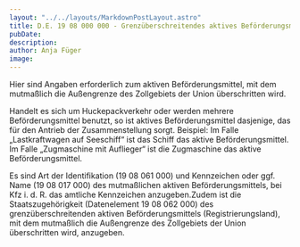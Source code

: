 ```yaml
---
layout: "../../layouts/MarkdownPostLayout.astro"
title: D.E. 19 08 000 000 - Grenzüberschreitendes aktives Beförderungsmittel
pubDate: 
description: 
author: Anja Füger
image: 
---
```


Hier sind Angaben erforderlich zum aktiven Beförderungsmittel, mit dem mutmaßlich die Außengrenze des Zollgebiets der Union überschritten wird.

Handelt es sich um Huckepackverkehr oder werden mehrere Beförderungsmittel benutzt, so ist aktives Beförderungsmittel dasjenige, das für den Antrieb der Zusammenstellung sorgt. Beispiel: Im Falle „Lastkraftwagen auf Seeschiff“ ist das Schiff das aktive Beförderungsmittel. Im Falle „Zugmaschine mit Auflieger“ ist die Zugmaschine das aktive Beförderungsmittel.

Es sind Art der Identifikation (19 08 061 000) und Kennzeichen oder ggf. Name (19 08 017 000) des mutmaßlichen aktiven Beförderungsmittels, bei Kfz i. d. R. das amtliche Kennzeichen anzugeben.Zudem ist die Staatszugehörigkeit (Datenelement 19 08 062 000) des grenzüberschreitenden aktiven Beförderungsmittels (Registrierungsland), mit dem mutmaßlich die Außengrenze des Zollgebiets der Union überschritten wird, anzugeben.